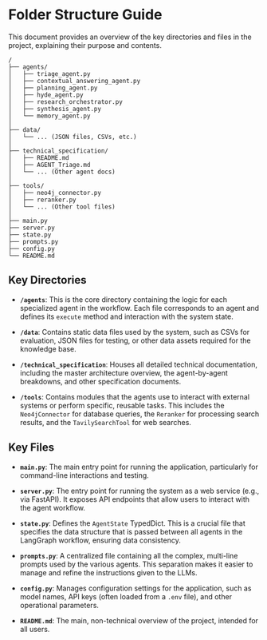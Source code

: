 # Folder Structure Guide

This document provides an overview of the key directories and files in the project, explaining their purpose and contents.

```
/
├── agents/
│   ├── triage_agent.py
│   ├── contextual_answering_agent.py
│   ├── planning_agent.py
│   ├── hyde_agent.py
│   ├── research_orchestrator.py
│   ├── synthesis_agent.py
│   └── memory_agent.py
│
├── data/
│   └── ... (JSON files, CSVs, etc.)
│
├── technical_specification/
│   ├── README.md
│   ├── AGENT_Triage.md
│   └── ... (Other agent docs)
│
├── tools/
│   ├── neo4j_connector.py
│   ├── reranker.py
│   └── ... (Other tool files)
│
├── main.py
├── server.py
├── state.py
├── prompts.py
├── config.py
└── README.md
```

## Key Directories

*   **`/agents`**: This is the core directory containing the logic for each specialized agent in the workflow. Each file corresponds to an agent and defines its `execute` method and interaction with the system state.

*   **`/data`**: Contains static data files used by the system, such as CSVs for evaluation, JSON files for testing, or other data assets required for the knowledge base.

*   **`/technical_specification`**: Houses all detailed technical documentation, including the master architecture overview, the agent-by-agent breakdowns, and other specification documents.

*   **`/tools`**: Contains modules that the agents use to interact with external systems or perform specific, reusable tasks. This includes the `Neo4jConnector` for database queries, the `Reranker` for processing search results, and the `TavilySearchTool` for web searches.

## Key Files

*   **`main.py`**: The main entry point for running the application, particularly for command-line interactions and testing.

*   **`server.py`**: The entry point for running the system as a web service (e.g., via FastAPI). It exposes API endpoints that allow users to interact with the agent workflow.

*   **`state.py`**: Defines the `AgentState` TypedDict. This is a crucial file that specifies the data structure that is passed between all agents in the LangGraph workflow, ensuring data consistency.

*   **`prompts.py`**: A centralized file containing all the complex, multi-line prompts used by the various agents. This separation makes it easier to manage and refine the instructions given to the LLMs.

*   **`config.py`**: Manages configuration settings for the application, such as model names, API keys (often loaded from a `.env` file), and other operational parameters.

*   **`README.md`**: The main, non-technical overview of the project, intended for all users. 